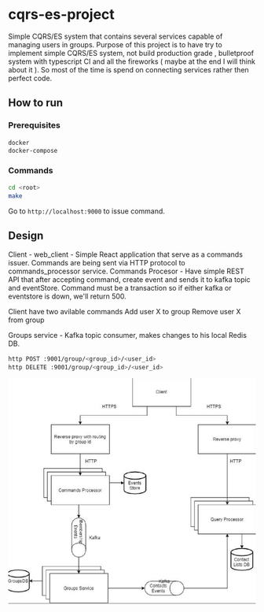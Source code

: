 # cqrs-es-project
Simple CQRS/ES system that contains several services capable of managing users in groups. Purpose of this project is to have try to implement simple CQRS/ES system, not build production grade , bulletproof system  with typescript CI and all the fireworks ( maybe at the end I will think about it ). So most of the time is spend on connecting services rather then perfect code.

## How to run
### Prerequisites
```
docker
docker-compose
```
### Commands
```bash
cd <root>
make
```
Go to `http://localhost:9000` to issue command.

## Design 
Client - web_client - Simple React application that serve as a commands issuer. Commands are being sent via HTTP protocol to commands_processor service.
Commands Procesor - Have simple REST API that after accepting command, create event and sends it to kafka topic and eventStore. Command must be a transaction so if either kafka or eventstore is down, we'll return 500.

Client have two avilable commands
Add user X to group
Remove user X from group

Groups service - Kafka topic consumer, makes changes to his local Redis DB.
```bash
http POST :9001/group/<group_id>/<user_id>
http DELETE :9001/group/<group_id>/<user_id>
```
![](https://github.com/slaby93/cqrs-es-project/blob/master/goal.png?raw=true)
